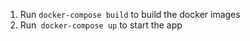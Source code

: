 1. Run `docker-compose build` to build the docker images
2. Run` docker-compose up` to start the app
